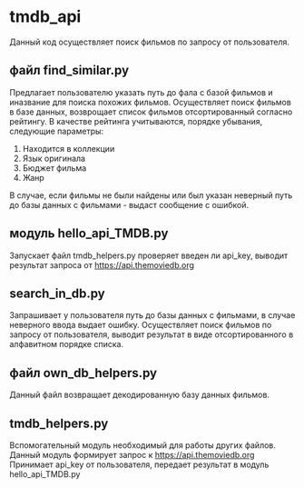 # tmdb_api
Данный код осуществляет поиск фильмов по запросу от пользователя.

## файл find_similar.py
Предлагает пользователю указать путь до фала с базой фильмов и иназвание для поиска похожих фильмов.
Осуществляет поиск фильмов в базе данных, возврощает список фильмов отсортированный согласно рейтингу.
В качестве рейтинга учитываются, порядке убывания, следующие параметры: 
  1) Находится в коллекции
  2) Язык оригинала
  3) Бюджет фильма
  4) Жанр

В случае, если фильмы не были найдены или был указан неверный путь до базы данных с фильмами - выдаст сообщение с ошибкой.

## модуль hello_api_TMDB.py
Запускает файл tmdb_helpers.py проверяет введен ли api_key, выводит результат запроса от https://api.themoviedb.org

## search_in_db.py
Запрашивает у пользователя путь до базы данных с фильмами, в случае неверного ввода выдает ошибку.
Осуществляет поиск фильмов по запросу от пользователя, выводит результат в виде отсортированного в алфавитном порядке списка.

## файл own_db_helpers.py
Данный файл возвращает декодированную базу данных фильмов.

## tmdb_helpers.py
Вспомогательный модуль необходимый для работы других файлов.
Данный модуль формирует запрос к https://api.themoviedb.org
Принимает api_key от пользователя, передает результат в модуль hello_api_TMDB.py
